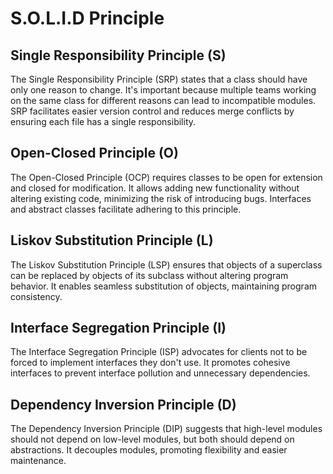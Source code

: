 # S.O.L.I.D Principle

## Single Responsibility Principle (S)
The Single Responsibility Principle (SRP) states that a class should have only one reason to change. It's important because multiple teams working on the same class for different reasons can lead to incompatible modules. SRP facilitates easier version control and reduces merge conflicts by ensuring each file has a single responsibility.

## Open-Closed Principle (O)
The Open-Closed Principle (OCP) requires classes to be open for extension and closed for modification. It allows adding new functionality without altering existing code, minimizing the risk of introducing bugs. Interfaces and abstract classes facilitate adhering to this principle.

## Liskov Substitution Principle (L)
The Liskov Substitution Principle (LSP) ensures that objects of a superclass can be replaced by objects of its subclass without altering program behavior. It enables seamless substitution of objects, maintaining program consistency.

## Interface Segregation Principle (I)
The Interface Segregation Principle (ISP) advocates for clients not to be forced to implement interfaces they don't use. It promotes cohesive interfaces to prevent interface pollution and unnecessary dependencies.

## Dependency Inversion Principle (D)
The Dependency Inversion Principle (DIP) suggests that high-level modules should not depend on low-level modules, but both should depend on abstractions. It decouples modules, promoting flexibility and easier maintenance.


